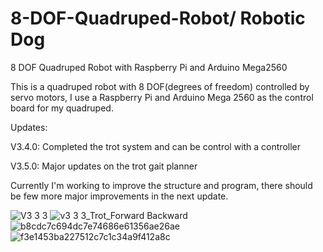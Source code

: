 # 8-DOF-Quadruped-Robot/ Robotic Dog
8 DOF Quadruped Robot with Raspberry Pi and Arduino Mega2560


This is a quadruped robot with 8 DOF(degrees of freedom) controlled by servo motors, I use a Raspberry Pi and Arduino Mega 2560 as the control board for my quadruped.

Updates:

V3.4.0: Completed the trot system and can be control with a controller 

V3.5.0: Major updates on the trot gait planner

Currently I'm working to improve the structure and program, there should be few more major improvements in the next update.

![V3 3 3](https://user-images.githubusercontent.com/95353708/205052146-742f65d9-7896-47fc-b498-86ebf7088db0.JPG)
![v3 3 3_Trot_Forward Backward](https://user-images.githubusercontent.com/95353708/205054068-9b563ab5-bea4-4b79-b054-7c653e20faae.gif)
![b8cdc7c694dc7e74686e61356ae26ae](https://user-images.githubusercontent.com/95353708/205057564-fea970d2-718e-4695-beac-764dd52f2b1a.jpg)
![f3e1453ba227512c7c1c34a9f412a8c](https://user-images.githubusercontent.com/95353708/205057570-d94be84f-fd87-4cab-a8b8-091d238c5f11.jpg)
